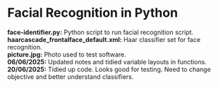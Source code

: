 <h1>Facial Recognition in Python</h1>

<b>face-identifier.py:</b> Python script to run facial recognition script.  
<b>haarcascade_frontalface_default.xml:</b> Haar classifier set for face recognition.  
<b>picture.jpg:</b> Photo used to test software.  
<b>06/06/2025:</b> Updated notes and tidied variable layouts in functions.  
<b>20/06/2025:</b> Tidied up code. Looks good for testing. Need to change objective and better understand classifiers. 


